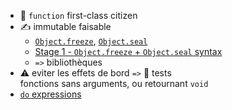 
* 💪 `function` first-class citizen
* ✍️ immutable faisable
  * [`Object.freeze`](https://developer.mozilla.org/fr/docs/Web/JavaScript/Reference/Objets_globaux/Object/freeze), [`Object.seal`](https://developer.mozilla.org/fr/docs/Web/JavaScript/Reference/Objets_globaux/Object/seal)
  * [Stage 1 - `Object.freeze` + `Object.seal` syntax](https://github.com/keithamus/proposal-object-freeze-seal-syntax)
  * `=>` bibliothèques
* ⚠️ eviter les effets de bord `=>` 💖 tests<br>
  fonctions sans arguments, ou retournant `void` 
* [`do` expressions](https://github.com/tc39/proposal-do-expressions)

